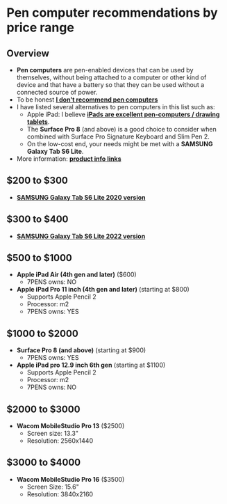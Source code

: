 # Pen computer recommendations by price range

## Overview

* **Pen computers** are pen-enabled devices that can be used by themselves, without being attached to a computer or other kind of device and that have a battery so that they can be used without a connected source of power.&#x20;
* To be honest [**I don't recommend pen computers**](../the-case-against-pen-computers.md) &#x20;
* I have listed several alternatives to pen computers in this list such as:&#x20;
  * Apple iPad: I believe [**iPads are excellent pen-computers / drawing tablets**](../using-an-ipad-as-a-drawing-tablet.md).&#x20;
  * The **Surface Pro 8** (and above) is a good choice to consider when combined with Surface Pro Signature Keyboard and Slim Pen 2.
  * On the low-cost end, your needs might be met with a **SAMSUNG Galaxy Tab S6 Lite**. &#x20;
* More information: [**product info links**](../../product-info/)   &#x20;

## $200 to $300

* [**SAMSUNG Galaxy Tab S6 Lite 2020 version**](../../product-info/samsung/samsung-galaxy-tab-s6-lite-2020.md)

## $300 to $400

* [**SAMSUNG Galaxy Tab S6 Lite 2022 version**](../../product-info/samsung/samsung-galaxy-tab-s6-lite-2022.md)

## $500 to $1000

* **Apple iPad Air (4th gen and later)** ($600)
  * 7PENS owns: NO
* **Apple iPad Pro 11 inch (4th gen and later)** (starting at $800)
  * Supports Apple Pencil 2
  * Processor: m2
  * 7PENS owns: YES

## $1000 to $2000



* **Surface Pro 8 (and above)** (starting at $900)
  * 7PENS owns: YES
* **Apple iPad pro 12.9 inch 6th gen** (starting at $1100)
  * Supports Apple Pencil 2
  * Processor: m2
  * 7PENS owns: NO

## $2000 to $3000

* **Wacom MobileStudio Pro 13** ($2500)
  * Screen size: 13.3"
  * Resolution: 2560x1440

## $3000 to $4000

* **Wacom MobileStudio Pro 16** ($3500)
  * Screen Size: 15.6"
  * Resolution: 3840x2160

